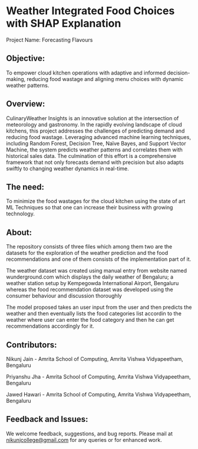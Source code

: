 # Weather Integrated Food Choices with SHAP Explanation

Project Name: Forecasting Flavours


## Objective:
To empower cloud kitchen operations with adaptive and informed decision-making, reducing food wastage and aligning menu choices with dynamic weather patterns.


## Overview:
CulinaryWeather Insights is an innovative solution at the intersection of meteorology and gastronomy. In the rapidly evolving landscape of cloud kitchens, this project addresses the challenges of predicting demand and reducing food wastage. Leveraging advanced machine learning techniques, including Random Forest, Decision Tree, Naïve Bayes, and Support Vector Machine, the system predicts weather patterns and correlates them with historical sales data. The culmination of this effort is a comprehensive framework that not only forecasts demand with precision but also adapts swiftly to changing weather dynamics in real-time.

## The need:
To minimize the food wastages for the cloud kitchen using the state of art ML Techniques so that one can increase their business with growing technology.

## About:
The repository consists of three files which among them two are the datasets for the exploration of the weather prediction and the food recommendations and one of them consists of the implementation part of it.

The weather dataset was created using manual entry from website named wunderground.com which displays the daily weather of Bengaluru; a weather station setup by Kempegowda International Airport, Bengaluru whereas the food recommendation dataset was developed using the consumer behaviour and discussion thoroughly

The model proposed takes an user input from the user and then predicts the weather and then eventually lists the food categories list accordin to the weather where user can enter the food category and then he can get recommendations accordingly for it.

## Contributors:
Nikunj Jain - Amrita School of Computing, Amrita Vishwa Vidyapeetham, Bengaluru

Priyanshu Jha - Amrita School of Computing, Amrita Vishwa Vidyapeetham, Bengaluru

Jawed Hawari - Amrita School of Computing, Amrita Vishwa Vidyapeetham, Bengaluru


## Feedback and Issues:
We welcome feedback, suggestions, and bug reports. Please mail at nikunjcollege@gmail.com for any queries or for enhanced work.
